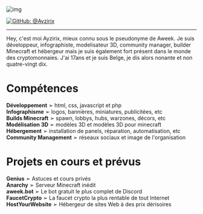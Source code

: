 ![img](https://cdn.discordapp.com/attachments/928644758560194620/929118396107337799/1641589471450.png)

[![GitHub: @Ayzirix](https://img.shields.io/github/followers/Ayzirix?label=follow&style=social)](https://github.com/Ayzirix)
- - - 
Hey, c'est moi Ayzirix, mieux connu sous le pseudonyme de Aweek. Je suis développeur, infographiste, modelisateur 3D, community manager, builder Minecraft et hébergeur mais je suis également fort présent dans le monde des cryptomonnaies. J'ai 17ans et je suis Belge, je dis alors nonante et non quatre-vingt dix.
# Compétences
<b>Développement</b> ➢ html, css, javascript et php
<br /><b>Infographisme</b> ➢ logos, bannières, miniatures, publicitées, etc
<br /><b>Builds Minecraft</b> ➢ spawn, lobbys, hubs, warzones, décors, etc
<br /><b>Modélisation 3D</b> ➢ modèles 3D et modèles 3D pour minecraft
<br /><b>Hébergement</b> ➢ installation de panels, réparation, automatisation, etc
<br /><b>Community Management</b> ➢ réseaux sociaux et image de l'organisation

# Projets en cours et prévus
<b>Genius</b> ➢ Astuces et cours privés
<br /><b>Anarchy</b> ➢ Serveur Minecraft inédit
<br /><b>aweek.bot</b> ➢ Le bot gratuit le plus complet de Discord
<br /><b>FaucetCrypto</b> ➢ La faucet crypto la plus rentable de tout Internet
<br /><b>HostYourWebsite</b> ➢ Hébergeur de sites Web à des prix dérisoires
 
